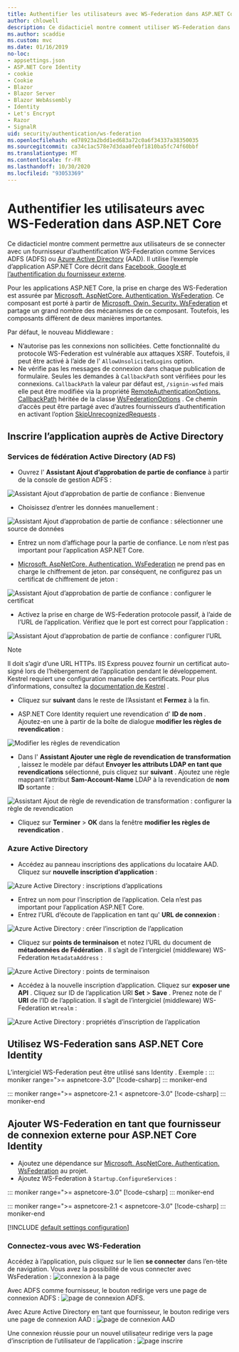 ```yaml
---
title: Authentifier les utilisateurs avec WS-Federation dans ASP.NET Core
author: chlowell
description: Ce didacticiel montre comment utiliser WS-Federation dans une application ASP.NET Core.
ms.author: scaddie
ms.custom: mvc
ms.date: 01/16/2019
no-loc:
- appsettings.json
- ASP.NET Core Identity
- cookie
- Cookie
- Blazor
- Blazor Server
- Blazor WebAssembly
- Identity
- Let's Encrypt
- Razor
- SignalR
uid: security/authentication/ws-federation
ms.openlocfilehash: ed78923a2bdd1ed683a72c0a6f34337a38350035
ms.sourcegitcommit: ca34c1ac578e7d3daa0febf1810ba5fc74f60bbf
ms.translationtype: MT
ms.contentlocale: fr-FR
ms.lasthandoff: 10/30/2020
ms.locfileid: "93053369"
---
```

# <a name="authenticate-users-with-ws-federation-in-aspnet-core"></a>Authentifier les utilisateurs avec WS-Federation dans ASP.NET Core

Ce didacticiel montre comment permettre aux utilisateurs de se connecter avec un fournisseur d’authentification WS-Federation comme Services ADFS (ADFS) ou [Azure Active Directory](/azure/active-directory/) (AAD). Il utilise l’exemple d’application ASP.NET Core décrit dans [Facebook, Google et l’authentification du fournisseur externe](xref:security/authentication/social/index).

Pour les applications ASP.NET Core, la prise en charge des WS-Federation est assurée par [Microsoft. AspNetCore. Authentication. WsFederation](https://www.nuget.org/packages/Microsoft.AspNetCore.Authentication.WsFederation). Ce composant est porté à partir de [Microsoft. Owin. Security. WsFederation](https://www.nuget.org/packages/Microsoft.Owin.Security.WsFederation) et partage un grand nombre des mécanismes de ce composant. Toutefois, les composants diffèrent de deux manières importantes.

Par défaut, le nouveau Middleware :

* N’autorise pas les connexions non sollicitées. Cette fonctionnalité du protocole WS-Federation est vulnérable aux attaques XSRF. Toutefois, il peut être activé à l’aide de l' `AllowUnsolicitedLogins` option.
* Ne vérifie pas les messages de connexion dans chaque publication de formulaire. Seules les demandes à `CallbackPath` sont vérifiées pour les connexions. `CallbackPath` la valeur par défaut est, `/signin-wsfed` mais elle peut être modifiée via la propriété [RemoteAuthenticationOptions. CallbackPath](/dotnet/api/microsoft.aspnetcore.authentication.remoteauthenticationoptions.callbackpath) héritée de la classe [WsFederationOptions](/dotnet/api/microsoft.aspnetcore.authentication.wsfederation.wsfederationoptions) . Ce chemin d’accès peut être partagé avec d’autres fournisseurs d’authentification en activant l’option [SkipUnrecognizedRequests](/dotnet/api/microsoft.aspnetcore.authentication.wsfederation.wsfederationoptions.skipunrecognizedrequests) .

## <a name="register-the-app-with-active-directory"></a>Inscrire l’application auprès de Active Directory

### <a name="active-directory-federation-services"></a>Services de fédération Active Directory (AD FS)

* Ouvrez l' **Assistant Ajout d’approbation de partie de confiance** à partir de la console de gestion ADFS :

![Assistant Ajout d’approbation de partie de confiance : Bienvenue](ws-federation/_static/AdfsAddTrust.png)

* Choisissez d’entrer les données manuellement :

![Assistant Ajout d’approbation de partie de confiance : sélectionner une source de données](ws-federation/_static/AdfsSelectDataSource.png)

* Entrez un nom d’affichage pour la partie de confiance. Le nom n’est pas important pour l’application ASP.NET Core.

* [Microsoft. AspNetCore. Authentication. WsFederation](https://www.nuget.org/packages/Microsoft.AspNetCore.Authentication.WsFederation) ne prend pas en charge le chiffrement de jeton. par conséquent, ne configurez pas un certificat de chiffrement de jeton :

![Assistant Ajout d’approbation de partie de confiance : configurer le certificat](ws-federation/_static/AdfsConfigureCert.png)

* Activez la prise en charge de WS-Federation protocole passif, à l’aide de l’URL de l’application. Vérifiez que le port est correct pour l’application :

![Assistant Ajout d’approbation de partie de confiance : configurer l’URL](ws-federation/_static/AdfsConfigureUrl.png)

> [!NOTE]
> Il doit s’agir d’une URL HTTPs. IIS Express pouvez fournir un certificat auto-signé lors de l’hébergement de l’application pendant le développement. Kestrel requiert une configuration manuelle des certificats. Pour plus d’informations, consultez la [documentation de Kestrel](xref:fundamentals/servers/kestrel) .

* Cliquez sur **suivant** dans le reste de l’Assistant et **Fermez** à la fin.

* ASP.NET Core Identity requiert une revendication d' **ID de nom** . Ajoutez-en une à partir de la boîte de dialogue **modifier les règles de revendication** :

![Modifier les règles de revendication](ws-federation/_static/EditClaimRules.png)

* Dans l' **Assistant Ajouter une règle de revendication de transformation** , laissez le modèle par défaut **Envoyer les attributs LDAP en tant que revendications** sélectionné, puis cliquez sur **suivant** . Ajoutez une règle mappant l’attribut **Sam-Account-Name** LDAP à la revendication de **nom ID** sortante :

![Assistant Ajout de règle de revendication de transformation : configurer la règle de revendication](ws-federation/_static/AddTransformClaimRule.png)

* Cliquez sur **Terminer**  >  **OK** dans la fenêtre **modifier les règles de revendication** .

### <a name="azure-active-directory"></a>Azure Active Directory

* Accédez au panneau inscriptions des applications du locataire AAD. Cliquez sur **nouvelle inscription d’application** :

![Azure Active Directory : inscriptions d’applications](ws-federation/_static/AadNewAppRegistration.png)

* Entrez un nom pour l’inscription de l’application. Cela n’est pas important pour l’application ASP.NET Core.
* Entrez l’URL d’écoute de l’application en tant qu' **URL de connexion** :

![Azure Active Directory : créer l’inscription de l’application](ws-federation/_static/AadCreateAppRegistration.png)

* Cliquez sur **points de terminaison** et notez l’URL du document de **métadonnées de Fédération** . Il s’agit de l’intergiciel (middleware) WS-Federation `MetadataAddress` :

![Azure Active Directory : points de terminaison](ws-federation/_static/AadFederationMetadataDocument.png)

* Accédez à la nouvelle inscription d’application. Cliquez sur **exposer une API** . Cliquez sur ID de l’application URI **Set**  >  **Save** . Prenez note de l'  **URI** de l’ID de l’application. Il s’agit de l’intergiciel (middleware) WS-Federation `Wtrealm` :

![Azure Active Directory : propriétés d’inscription de l’application](ws-federation/_static/AadAppIdUri.png)

## <a name="use-ws-federation-without-no-locaspnet-core-identity"></a>Utilisez WS-Federation sans ASP.NET Core Identity

L’intergiciel WS-Federation peut être utilisé sans Identity . Exemple :
::: moniker range=">= aspnetcore-3.0"
[!code-csharp[](ws-federation/samples/StartupNon31.cs?name=snippet)]
::: moniker-end

::: moniker range=">= aspnetcore-2.1 < aspnetcore-3.0"
[!code-csharp[](ws-federation/samples/StartupNon21.cs?name=snippet)]
::: moniker-end

## <a name="add-ws-federation-as-an-external-login-provider-for-no-locaspnet-core-identity"></a>Ajouter WS-Federation en tant que fournisseur de connexion externe pour ASP.NET Core Identity

* Ajoutez une dépendance sur [Microsoft. AspNetCore. Authentication. WsFederation](https://www.nuget.org/packages/Microsoft.AspNetCore.Authentication.WsFederation) au projet.
* Ajoutez WS-Federation à `Startup.ConfigureServices` :

::: moniker range=">= aspnetcore-3.0"
[!code-csharp[](ws-federation/samples/Startup31.cs?name=snippet)]
::: moniker-end

::: moniker range=">= aspnetcore-2.1 < aspnetcore-3.0"
[!code-csharp[](ws-federation/samples/Startup21.cs?name=snippet)]
::: moniker-end

[!INCLUDE [default settings configuration](social/includes/default-settings.md)]

### <a name="log-in-with-ws-federation"></a>Connectez-vous avec WS-Federation

Accédez à l’application, puis cliquez sur le lien **se connecter** dans l’en-tête de navigation. Vous avez la possibilité de vous connecter avec WsFederation : ![ connexion à la page](ws-federation/_static/WsFederationButton.png)

Avec ADFS comme fournisseur, le bouton redirige vers une page de connexion ADFS : ![ page de connexion ADFS.](ws-federation/_static/AdfsLoginPage.png)

Avec Azure Active Directory en tant que fournisseur, le bouton redirige vers une page de connexion AAD : ![ page de connexion AAD](ws-federation/_static/AadSignIn.png)

Une connexion réussie pour un nouvel utilisateur redirige vers la page d’inscription de l’utilisateur de l’application : ![ page inscrire](ws-federation/_static/Register.png)
